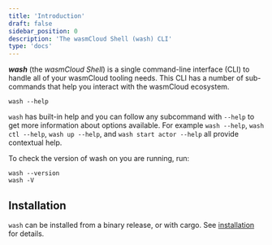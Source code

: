 ```yaml
---
title: 'Introduction'
draft: false
sidebar_position: 0
description: 'The wasmCloud Shell (wash) CLI'
type: 'docs'
---
```


**_wash_** (the _wasmCloud Shell_) is a single command-line interface (CLI) to handle all of your wasmCloud tooling needs. This CLI has a number of sub-commands that help you interact with the wasmCloud ecosystem.

```
wash --help
```

`wash` has built-in help and you can follow any subcommand with `--help` to get more information about options available. For example `wash --help`, `wash ctl --help`, `wash up --help`, and `wash start actor --help` all provide contextual help.

To check the version of wash on you are running, run:

```
wash --version
wash -V
```

## Installation

`wash` can be installed from a binary release, or with cargo. See [installation](/docs/0.82/installation) for details.
